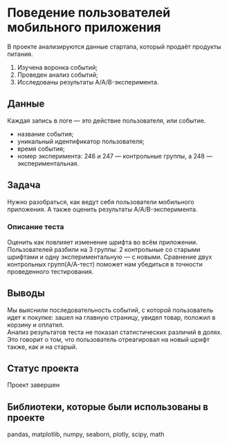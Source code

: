 # Поведение пользователей мобильного приложения 

В проекте анализируются данные стартапа, который продаёт продукты питания.   
1. Изучена воронка событий;
2. Проведен анализ событий;
3. Исследованы результаты A/A/B-эксперимента.

## Данные  

Каждая запись в логе — это действие пользователя, или событие.

- название события;
- уникальный идентификатор пользователя;
- время события;
- номер эксперимента: 246 и 247 — контрольные группы, а 248 — экспериментальная.

## Задача 

Нужно разобраться, как ведут себя пользователи мобильного приложения.  А также оценить результаты A/A/B-эксперимента. 


### Описание теста

Оценить как повлияет изменение шрифта во всём приложении. Пользователей разбили на 3 группы: 2 контрольные со старыми шрифтами и одну экспериментальную — с новыми.
Сравнение двух контрольных групп(А/А-тест) поможет нам убедиться в точности проведенного тестирования.

## Выводы
Мы выяснили последовательность событий, с которой пользователь идет к покупке: зашел на главную страницу, увидел товар, положил в корзину и оплатил.   
Анализ результатов теста не показал статистических различий в долях. Это говорит о том, что пользователь отреагировал на новый шрифт также, как и на старый.

## Статус проекта

Проект завершен

## Библиотеки, которые были использованы в проекте  
pandas, matplotlib, numpy, seaborn, plotly, scipy, math
